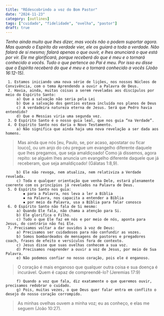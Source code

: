 ```yaml
---
title: "REdescobrindo a voz do Bom Pastor"
date: "2024-11-23"
category: [outlines]
tags: ["cuidado", "fidelidade", "ovelha", "pastor"]
draft: true
---
```


_Tenho ainda muito que lhes dizer, mas vocês não o podem suportar agora. Mas quando o Espírito da verdade vier, ele os guiará a toda a verdade. Não falará de si mesmo; falará apenas o que ouvir, e lhes anunciará o que está por vir. Ele me glorificará, porque receberá do que é meu e o tornará conhecido a vocês. Tudo o que pertence ao Pai é meu. Por isso eu disse que o Espírito receberá do que é meu e o tornará conhecido a vocês (João 16:12-15)._

     1. Estamos iniciando uma nova série de lições, nos nossos Núcleos de Convivência, com o tema Aprendendo a ouvir a Palavra de Deus.
     2. Havia, ainda, muitas coisas a serem reveladas aos discípulos por meio do Espírito Santo:
         a) Que a salvação não seria pela Lei
         b) Que a salvação dos gentios estava incluída nos planos de Deus
         c) A verdadeira natureza eterna de Jesus. Será que Pedro havia entendido?
         d) Que o Messias viria uma segunda vez.
     3. O Espírito Santo é o nosso guia leal, que nos guia “na Verdade”.
     4. O Espírito Santo nos daria o Novo Testamento.
         a) Não significa que ainda haja uma nova revelação a ser dada aos homens.
>Mas ainda que nós [eu, Paulo, se, por acaso, apostatar ou ficar louco], ou um anjo do céu pregue um evangelho diferente daquele que lhes pregamos, que seja amaldiçoado! Como já dissemos, agora repito: se alguém lhes anuncia um evangelho diferente daquele que já receberam, que seja amaldiçoado! (Gálatas 1:8,9).

         b) Ele não revoga, nem atualiza, nem relativiza a Verdade revelada.
         c) Toda e qualquer orientação que venha Dele, estará plenamente coerente com os princípios já revelados na Palavra de Deus.
     5. O Espírito Santo nos guia:
            ▪ para a Palavra, nos leva a ler a Bíblia
            ▪ na Palavra, nos capacita a entender a Bíblia
            ▪ por meio da Palavra, usa a Bíblia para falar conosco
     6. O Espírito Santo não fala de Si mesmo:
         a) Quando Ele fala, não chama a atenção para Si.
         b) Ele glorifica o Filho.
         c) Tudo o que Ele faz em nós e por meio de nós, aponta para Jesus, do contrário não foi Ele.
     7. Precisamos voltar a dar ouvidos à voz de Deus:
         a) Precisamos ser cuidadosos para não confundir as vozes.
         b) Somos bombardeados de mensagens de pastores e pregadores coach, frases de efeito e versículos fora de contexto.
         c) Jesus disse que suas ovelhas conhecem a sua voz.
         d) Precisamos reaprender a ouvir a voz de Jesus, por meio de Sua Palavra.
         e) Não podemos confiar no nosso coração, pois ele é enganoso.
         
> O coração é mais enganoso que qualquer outra coisa e sua doença é incurável. Quem é capaz de compreendê-lo? (Jeremias 17:9)

         f) Quando a voz que fala, diz exatamente o que queremos ouvir, precisamos redobrar o cuidado.
         g) Pois, muitas vezes, o que Deus quer falar entra em conflito o desejo do nosso coração corrompido.
         
> As minhas ovelhas ouvem a minha voz; eu as conheço, e elas me seguem (João 10:27).
